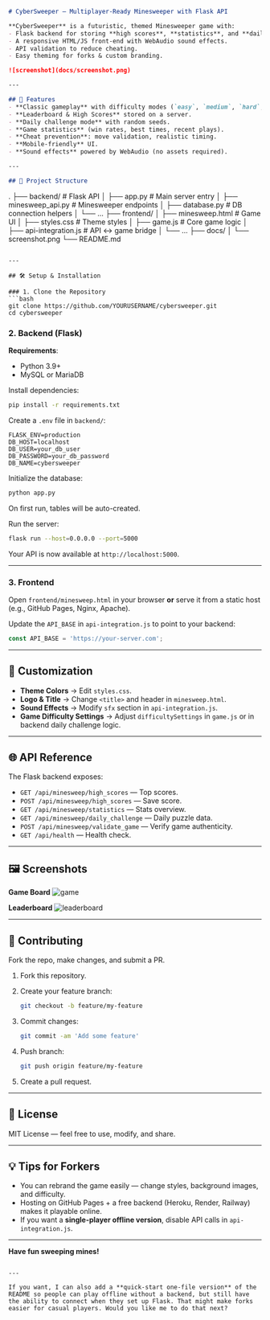```markdown
# CyberSweeper — Multiplayer-Ready Minesweeper with Flask API

**CyberSweeper** is a futuristic, themed Minesweeper game with:
- Flask backend for storing **high scores**, **statistics**, and **daily challenges**.
- A responsive HTML/JS front-end with WebAudio sound effects.
- API validation to reduce cheating.
- Easy theming for forks & custom branding.

![screenshot](docs/screenshot.png)

---

## 🚀 Features
- **Classic gameplay** with difficulty modes (`easy`, `medium`, `hard`, `expert`).
- **Leaderboard & High Scores** stored on a server.
- **Daily challenge mode** with random seeds.
- **Game statistics** (win rates, best times, recent plays).
- **Cheat prevention**: move validation, realistic timing.
- **Mobile-friendly** UI.
- **Sound effects** powered by WebAudio (no assets required).

---

## 📂 Project Structure
```

.
├── backend/                 # Flask API
│   ├── app.py               # Main server entry
│   ├── minesweep\_api.py     # Minesweeper endpoints
│   ├── database.py          # DB connection helpers
│   └── ...
├── frontend/
│   ├── minesweep.html       # Game UI
│   ├── styles.css           # Theme styles
│   ├── game.js              # Core game logic
│   ├── api-integration.js   # API ↔ game bridge
│   └── ...
├── docs/
│   └── screenshot.png
└── README.md

````

---

## 🛠️ Setup & Installation

### 1. Clone the Repository
```bash
git clone https://github.com/YOURUSERNAME/cybersweeper.git
cd cybersweeper
````

### 2. Backend (Flask)

**Requirements**:

* Python 3.9+
* MySQL or MariaDB

Install dependencies:

```bash
pip install -r requirements.txt
```

Create a `.env` file in `backend/`:

```env
FLASK_ENV=production
DB_HOST=localhost
DB_USER=your_db_user
DB_PASSWORD=your_db_password
DB_NAME=cybersweeper
```

Initialize the database:

```bash
python app.py
```

On first run, tables will be auto-created.

Run the server:

```bash
flask run --host=0.0.0.0 --port=5000
```

Your API is now available at `http://localhost:5000`.

---

### 3. Frontend

Open `frontend/minesweep.html` in your browser **or** serve it from a static host (e.g., GitHub Pages, Nginx, Apache).

Update the `API_BASE` in `api-integration.js` to point to your backend:

```js
const API_BASE = 'https://your-server.com';
```

---

## 🔧 Customization

* **Theme Colors** → Edit `styles.css`.
* **Logo & Title** → Change `<title>` and header in `minesweep.html`.
* **Sound Effects** → Modify `sfx` section in `api-integration.js`.
* **Game Difficulty Settings** → Adjust `difficultySettings` in `game.js` or in backend daily challenge logic.

---

## 🌐 API Reference

The Flask backend exposes:

* `GET /api/minesweep/high_scores` — Top scores.
* `POST /api/minesweep/high_scores` — Save score.
* `GET /api/minesweep/statistics` — Stats overview.
* `GET /api/minesweep/daily_challenge` — Daily puzzle data.
* `POST /api/minesweep/validate_game` — Verify game authenticity.
* `GET /api/health` — Health check.

---

## 🖼️ Screenshots

**Game Board**
![game](docs/game.png)

**Leaderboard**
![leaderboard](docs/leaderboard.png)

---

## 🤝 Contributing

Fork the repo, make changes, and submit a PR.

1. Fork this repository.
2. Create your feature branch:

   ```bash
   git checkout -b feature/my-feature
   ```
3. Commit changes:

   ```bash
   git commit -am 'Add some feature'
   ```
4. Push branch:

   ```bash
   git push origin feature/my-feature
   ```
5. Create a pull request.

---

## 📜 License

MIT License — feel free to use, modify, and share.

---

## 💡 Tips for Forkers

* You can rebrand the game easily — change styles, background images, and difficulty.
* Hosting on GitHub Pages + a free backend (Heroku, Render, Railway) makes it playable online.
* If you want a **single-player offline version**, disable API calls in `api-integration.js`.

---

**Have fun sweeping mines!**

```

---

If you want, I can also add a **quick-start one-file version** of the README so people can play offline without a backend, but still have the ability to connect when they set up Flask. That might make forks easier for casual players. Would you like me to do that next?
```
